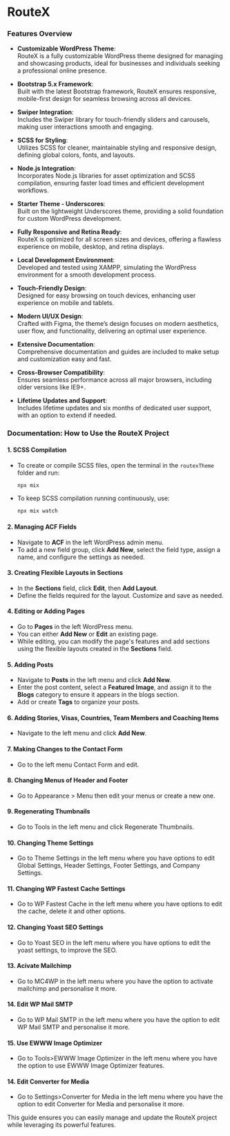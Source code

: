 # RouteX
### Features Overview

- **Customizable WordPress Theme**:  
  RouteX is a fully customizable WordPress theme designed for managing and showcasing products, ideal for businesses and individuals seeking a professional online presence.

- **Bootstrap 5.x Framework**:  
  Built with the latest Bootstrap framework, RouteX ensures responsive, mobile-first design for seamless browsing across all devices.

- **Swiper Integration**:  
  Includes the Swiper library for touch-friendly sliders and carousels, making user interactions smooth and engaging.

- **SCSS for Styling**:  
  Utilizes SCSS for cleaner, maintainable styling and responsive design, defining global colors, fonts, and layouts.

- **Node.js Integration**:  
  Incorporates Node.js libraries for asset optimization and SCSS compilation, ensuring faster load times and efficient development workflows.

- **Starter Theme - Underscores**:  
  Built on the lightweight Underscores theme, providing a solid foundation for custom WordPress development.

- **Fully Responsive and Retina Ready**:  
  RouteX is optimized for all screen sizes and devices, offering a flawless experience on mobile, desktop, and retina displays.

- **Local Development Environment**:  
  Developed and tested using XAMPP, simulating the WordPress environment for a smooth development process.

- **Touch-Friendly Design**:  
  Designed for easy browsing on touch devices, enhancing user experience on mobile and tablets.

- **Modern UI/UX Design**:  
  Crafted with Figma, the theme’s design focuses on modern aesthetics, user flow, and functionality, delivering an optimal user experience.

- **Extensive Documentation**:  
  Comprehensive documentation and guides are included to make setup and customization easy and fast.

- **Cross-Browser Compatibility**:  
  Ensures seamless performance across all major browsers, including older versions like IE9+.

- **Lifetime Updates and Support**:  
  Includes lifetime updates and six months of dedicated user support, with an option to extend if needed.

### Documentation: How to Use the RouteX Project

#### 1. **SCSS Compilation**  
   - To create or compile SCSS files, open the terminal in the `routexTheme` folder and run:  
     ```bash
     npx mix
     ```  
   - To keep SCSS compilation running continuously, use:  
     ```bash
     npx mix watch
     ```  

#### 2. **Managing ACF Fields**  
   - Navigate to **ACF** in the left WordPress admin menu.  
   - To add a new field group, click **Add New**, select the field type, assign a name, and configure the settings as needed.  

#### 3. **Creating Flexible Layouts in Sections**  
   - In the **Sections** field, click **Edit**, then **Add Layout**.  
   - Define the fields required for the layout. Customize and save as needed.  

#### 4. **Editing or Adding Pages**  
   - Go to **Pages** in the left WordPress menu.  
   - You can either **Add New** or **Edit** an existing page.  
   - While editing, you can modify the page's features and add sections using the flexible layouts created in the **Sections** field.  

#### 5. **Adding Posts**  
   - Navigate to **Posts** in the left menu and click **Add New**.  
   - Enter the post content, select a **Featured Image**, and assign it to the **Blogs** category to ensure it appears in the blogs section.  
   - Add or create **Tags** to organize your posts.
     
#### 6. **Adding Stories, Visas, Countries, Team Members and Coaching Items**
   - Navigate to the left menu and click **Add New**.

#### 7. **Making Changes to the Contact Form**
   - Go to the left menu Contact Form and edit.

#### 8. **Changing Menus of Header and Footer**
   - Go to Appearance > Menu then edit your menus or create a new one.

#### 9. **Regenerating Thumbnails**
   - Go to Tools in the left menu and click Regenerate Thumbnails.

#### 10. **Changing Theme Settings**
   - Go to Theme Settings in the left menu where you have options to edit Global Settings, Header Settings, Footer Settings, and Company Settings.

#### 11. **Changing WP Fastest Cache Settings**
   - Go to WP Fastest Cache in the left menu where you have options to edit the cache, delete it and other options.

#### 12. **Changing Yoast SEO Settings**
   - Go to Yoast SEO in the left menu where you have options to edit the yoast settings, to improve the SEO.

#### 13. **Acivate Mailchimp**
   - Go to MC4WP in the left menu where you have the option to activate mailchimp and personalise it more.

#### 14. **Edit WP Mail SMTP**
   - Go to WP Mail SMTP in the left menu where you have the option to edit WP Mail SMTP and personalise it more.

#### 15. **Use EWWW Image Optimizer**
   - Go to Tools>EWWW Image Optimizer in the left menu where you have the option to use EWWW Image Optimizer features.

#### 14. **Edit Converter for Media**
   - Go to Settings>Converter for Media in the left menu where you have the option to edit Converter for Media and personalise it more.
     
This guide ensures you can easily manage and update the RouteX project while leveraging its powerful features.
